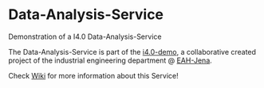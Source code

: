 # Data-Analysis-Service
Demonstration of a I4.0 Data-Analysis-Service

The Data-Analysis-Service is part of the [i4.0-demo](https://github.com/fbwi-eah-jena/i4.0-demo), a collaborative created project of the industrial engineering department @ [EAH-Jena](http://web.eah-jena.de/fhj/fhjena/de/Seiten/default.aspx).

Check [Wiki](https://github.com/fbwi-eah-jena/Data-Analysis-Service/wiki) for more information about this Service!
